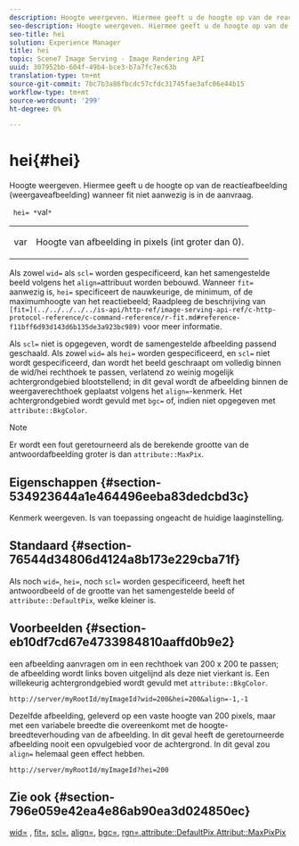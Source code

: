 ```yaml
---
description: Hoogte weergeven. Hiermee geeft u de hoogte op van de reactieafbeelding (weergaveafbeelding) wanneer fit niet aanwezig is in de aanvraag.
seo-description: Hoogte weergeven. Hiermee geeft u de hoogte op van de reactieafbeelding (weergaveafbeelding) wanneer fit niet aanwezig is in de aanvraag.
seo-title: hei
solution: Experience Manager
title: hei
topic: Scene7 Image Serving - Image Rendering API
uuid: 307952bb-604f-49b4-bce3-b7a7fc7ec63b
translation-type: tm+mt
source-git-commit: 7bc7b3a86fbcdc57cfdc31745fae3afc06e44b15
workflow-type: tm+mt
source-wordcount: '299'
ht-degree: 0%

---
```



# hei{#hei}

Hoogte weergeven. Hiermee geeft u de hoogte op van de reactieafbeelding (weergaveafbeelding) wanneer fit niet aanwezig is in de aanvraag.

` hei= *`val`*`

<table id="simpletable_1A36827B6E6647888A4E6E868975D716"> 
 <tr class="strow"> 
  <td class="stentry"> <p> <span class="codeph"> <span class="varname"> var  </span> </span> </p> </td> 
  <td class="stentry"> <p>Hoogte van afbeelding in pixels (int groter dan 0). </p> </td> 
 </tr> 
</table>

Als zowel `wid=` als `scl=` worden gespecificeerd, kan het samengestelde beeld volgens het `align=`attribuut worden bebouwd. Wanneer `fit=` aanwezig is, `hei=` specificeert de nauwkeurige, de minimum, of de maximumhoogte van het reactiebeeld; Raadpleeg de beschrijving van ` [fit=](../../../../../is-api/http-ref/image-serving-api-ref/c-http-protocol-reference/c-command-reference/r-fit.md#reference-f11bff6d93d143d6b135de3a923bc989)` voor meer informatie.

Als `scl=` niet is opgegeven, wordt de samengestelde afbeelding passend geschaald. Als zowel `wid=` als `hei=` worden gespecificeerd, en `scl=` niet wordt gespecificeerd, dan wordt het beeld geschraapt om volledig binnen de wid/hei rechthoek te passen, verlatend zo weinig mogelijk achtergrondgebied blootstellend; in dit geval wordt de afbeelding binnen de weergaverechthoek geplaatst volgens het `align=`-kenmerk. Het achtergrondgebied wordt gevuld met `bgc=` of, indien niet opgegeven met `attribute::BkgColor`.

>[!NOTE]
>
>Er wordt een fout geretourneerd als de berekende grootte van de antwoordafbeelding groter is dan `attribute::MaxPix`.

## Eigenschappen {#section-534923644a1e464496eeba83dedcbd3c}

Kenmerk weergeven. Is van toepassing ongeacht de huidige laaginstelling.

## Standaard {#section-76544d34806d4124a8b173e229cba71f}

Als noch `wid=`, `hei=`, noch `scl=` worden gespecificeerd, heeft het antwoordbeeld of de grootte van het samengestelde beeld of `attribute::DefaultPix`, welke kleiner is.

## Voorbeelden {#section-eb10df7cd67e4733984810aaffd0b9e2}

een afbeelding aanvragen om in een rechthoek van 200 x 200 te passen; de afbeelding wordt links boven uitgelijnd als deze niet vierkant is. Een willekeurig achtergrondgebied wordt gevuld met `attribute::BkgColor`.

`http://server/myRootId/myImageId?wid=200&hei=200&align=-1,-1`

Dezelfde afbeelding, geleverd op een vaste hoogte van 200 pixels, maar met een variabele breedte die overeenkomt met de hoogte-breedteverhouding van de afbeelding. In dit geval heeft de geretourneerde afbeelding nooit een opvulgebied voor de achtergrond. In dit geval zou `align=` helemaal geen effect hebben.

`http://server/myRootId/myImageId?hei=200`

## Zie ook {#section-796e059e42ea4e86ab90ea3d024850ec}

[wid=](../../../../../is-api/http-ref/image-serving-api-ref/c-http-protocol-reference/c-command-reference/r-is-http-wid.md#reference-bfeadcb67bf4485f851eb21345527e47) ,  [fit=](../../../../../is-api/http-ref/image-serving-api-ref/c-http-protocol-reference/c-command-reference/r-fit.md#reference-f11bff6d93d143d6b135de3a923bc989),  [scl=](../../../../../is-api/http-ref/image-serving-api-ref/c-http-protocol-reference/c-command-reference/r-scl.md#reference-b2a74e493d0d407e98fe350551ba3fcc),  [align=](../../../../../is-api/http-ref/image-serving-api-ref/c-http-protocol-reference/c-command-reference/r-align.md#reference-b7d6b87c75124d78884f916dd6544bc7),  [bgc=](../../../../../is-api/http-ref/image-serving-api-ref/c-http-protocol-reference/c-command-reference/r-bgc.md#reference-53376175f617446fbe5c69120f834b88),  [ ](../../../../../is-api/http-ref/image-serving-api-ref/c-http-protocol-reference/c-command-reference/r-rgn.md#reference-daa9b80e0d8c4b1aa67d116b578d592f)  [ ](../../../../../is-api/image-catalog/image-serving-api-ref/c-image-catalog-reference/c-attributes-reference/r-defaultpix.md#reference-996b2c22b30f4fd9b970c84063306df1)  [rgn=,attribute::DefaultPix,Attribut::MaxPixPix](../../../../../is-api/image-catalog/image-serving-api-ref/c-image-catalog-reference/c-attributes-reference/r-maxpix.md#reference-e167d396ac794079ba8b5e6eb16eeda5)
